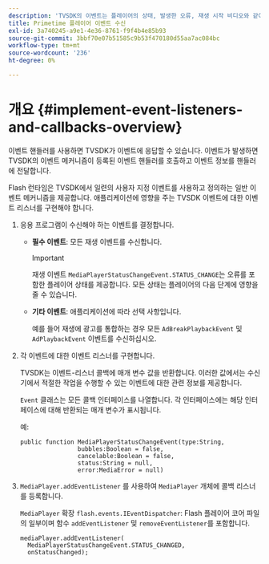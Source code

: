 ```yaml
---
description: 'TVSDK의 이벤트는 플레이어의 상태, 발생한 오류, 재생 시작 비디오와 같이 사용자가 요청한 작업 완료 또는 광고 완료와 같이 암시적으로 발생하는 작업(예: )을 나타냅니다.'
title: Primetime 플레이어 이벤트 수신
exl-id: 3a740245-a9e1-4e36-8761-f9f4b4e85b93
source-git-commit: 3bbf70e07b51585c9b53f470180d55aa7ac084bc
workflow-type: tm+mt
source-wordcount: '236'
ht-degree: 0%

---
```


# 개요 {#implement-event-listeners-and-callbacks-overview}

이벤트 핸들러를 사용하면 TVSDK가 이벤트에 응답할 수 있습니다. 이벤트가 발생하면 TVSDK의 이벤트 메커니즘이 등록된 이벤트 핸들러를 호출하고 이벤트 정보를 핸들러에 전달합니다.

Flash 런타임은 TVSDK에서 일련의 사용자 지정 이벤트를 사용하고 정의하는 일반 이벤트 메커니즘을 제공합니다. 애플리케이션에 영향을 주는 TVSDK 이벤트에 대한 이벤트 리스너를 구현해야 합니다.

1. 응용 프로그램이 수신해야 하는 이벤트를 결정합니다.

   * **필수 이벤트**: 모든 재생 이벤트를 수신합니다.

      >[!IMPORTANT]
      >
      >재생 이벤트 `MediaPlayerStatusChangeEvent.STATUS_CHANGE`는 오류를 포함한 플레이어 상태를 제공합니다. 모든 상태는 플레이어의 다음 단계에 영향을 줄 수 있습니다.

   * **기타 이벤트**: 애플리케이션에 따라 선택 사항입니다.

      예를 들어 재생에 광고를 통합하는 경우 모든 `AdBreakPlaybackEvent` 및 `AdPlaybackEvent` 이벤트를 수신하십시오.

1. 각 이벤트에 대한 이벤트 리스너를 구현합니다.

   TVSDK는 이벤트-리스너 콜백에 매개 변수 값을 반환합니다. 이러한 값에서는 수신기에서 적절한 작업을 수행할 수 있는 이벤트에 대한 관련 정보를 제공합니다.

   `Event` 클래스는 모든 콜백 인터페이스를 나열합니다. 각 인터페이스에는 해당 인터페이스에 대해 반환되는 매개 변수가 표시됩니다.

   예:

   ```
   public function MediaPlayerStatusChangeEvent(type:String,  
                   bubbles:Boolean = false,  
                   cancelable:Boolean = false,  
                   status:String = null,  
                   error:MediaError = null) 
   ```

1. `MediaPlayer.addEventListener` 를 사용하여 `MediaPlayer` 개체에 콜백 리스너를 등록합니다.

   `MediaPlayer` 확장  `flash.events.IEventDispatcher`: Flash 플레이어 코어 파일의 일부이며 함수  `addEventListener` 및  `removeEventListener`를 포함합니다.

   ```
   mediaPlayer.addEventListener( 
     MediaPlayerStatusChangeEvent.STATUS_CHANGED,  
     onStatusChanged);
   ```
